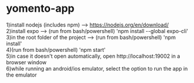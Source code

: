 # yomento-app
1)install nodejs (includes npm) --> https://nodejs.org/en/download/ <br />
2)install expo --> (run from bash/powershell) 'npm install --global expo-cli' <br />
3)in the root folder of the project --> (run from bash/powershell) 'npm install' <br />
4)(run from bash/powershell) 'npm start' <br />
5)in case it doesn't open automatically, open http://localhost:19002 in a browser window <br />
6)while running an android/ios emulator, select the option to run the app in the emulator <br />
